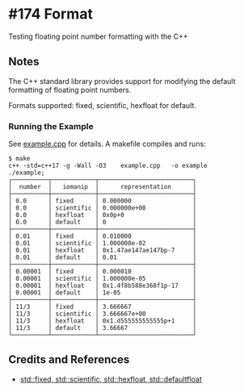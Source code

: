 # #174 Format

Testing floating point number formatting with the C++

## Notes

The C++ standard library provides support for modifying the default formatting of floating point numbers.

Formats supported: fixed, scientific, hexfloat for default.


### Running the Example

See [example.cpp](./example.cpp) for details. A makefile compiles and runs:

```
$ make
c++ -std=c++17 -g -Wall -O3    example.cpp   -o example
./example;
┌──────────┬────────────┬──────────────────────────┐
│  number  │   iomanip  │      representation      │
├──────────┼────────────┼──────────────────────────┤
│ 0.0      │ fixed      │ 0.000000                 │
│ 0.0      │ scientific │ 0.000000e+00             │
│ 0.0      │ hexfloat   │ 0x0p+0                   │
│ 0.0      │ default    │ 0                        │
├──────────┼────────────┼──────────────────────────┤
│ 0.01     │ fixed      │ 0.010000                 │
│ 0.01     │ scientific │ 1.000000e-02             │
│ 0.01     │ hexfloat   │ 0x1.47ae147ae147bp-7     │
│ 0.01     │ default    │ 0.01                     │
├──────────┼────────────┼──────────────────────────┤
│ 0.00001  │ fixed      │ 0.000010                 │
│ 0.00001  │ scientific │ 1.000000e-05             │
│ 0.00001  │ hexfloat   │ 0x1.4f8b588e368f1p-17    │
│ 0.00001  │ default    │ 1e-05                    │
├──────────┼────────────┼──────────────────────────┤
│ 11/3     │ fixed      │ 3.666667                 │
│ 11/3     │ scientific │ 3.666667e+00             │
│ 11/3     │ hexfloat   │ 0x1.d555555555555p+1     │
│ 11/3     │ default    │ 3.66667                  │
└──────────┴────────────┴──────────────────────────┘
```

## Credits and References

* [std::fixed, std::scientific, std::hexfloat, std::defaultfloat](https://en.cppreference.com/w/cpp/io/manip/fixed)
